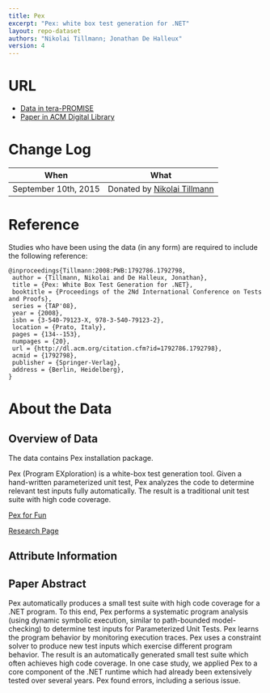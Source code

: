 ```yaml
---
title: Pex
excerpt: "Pex: white box test generation for .NET"
layout: repo-dataset
authors: "Nikolai Tillmann; Jonathan De Halleux"
version: 4
---
```


# URL

* [Data in tera-PROMISE](https://terapromise.csc.ncsu.edu:8443/!/#repo/view/head/test-generation/pex)
* [Paper in ACM Digital Library](http://dl.acm.org/citation.cfm?id=1792798)

# Change Log

When | What
---- | ----
September 10th, 2015 | Donated by [Nikolai Tillmann](mailto:nikolait@microsoft.com)

# Reference

Studies who have been using the data (in any form) are required to include the following reference:

```
@inproceedings{Tillmann:2008:PWB:1792786.1792798,
 author = {Tillmann, Nikolai and De Halleux, Jonathan},
 title = {Pex: White Box Test Generation for .NET},
 booktitle = {Proceedings of the 2Nd International Conference on Tests and Proofs},
 series = {TAP'08},
 year = {2008},
 isbn = {3-540-79123-X, 978-3-540-79123-2},
 location = {Prato, Italy},
 pages = {134--153},
 numpages = {20},
 url = {http://dl.acm.org/citation.cfm?id=1792786.1792798},
 acmid = {1792798},
 publisher = {Springer-Verlag},
 address = {Berlin, Heidelberg},
}
```

# About the Data

## Overview of Data

The data contains Pex installation package.

Pex (Program EXploration) is a white-box test generation tool. Given a hand-written parameterized unit test, Pex analyzes the code to determine relevant test inputs fully automatically. The result is a traditional unit test suite with high code coverage.

[Pex for Fun](http://www.pexforfun.com/)

[Research Page](http://research.microsoft.com/en-us/projects/pex/default.aspx)

## Attribute Information


## Paper Abstract

Pex automatically produces a small test suite with high code coverage for a .NET program. To this end, Pex performs a systematic program analysis (using dynamic symbolic execution, similar to path-bounded model-checking) to determine test inputs for Parameterized Unit Tests. Pex learns the program behavior by monitoring execution traces. Pex uses a constraint solver to produce new test inputs which exercise different program behavior. The result is an automatically generated small test suite which often achieves high code coverage. In one case study, we applied Pex to a core component of the .NET runtime which had already been extensively tested over several years. Pex found errors, including a serious issue.
